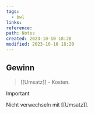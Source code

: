 ```yaml
---
tags:
  - bwl
links: 
reference: 
path: Notes
created: 2023-10-10 18:20
modified: 2023-10-10 18:20
---
```

## Gewinn 
> [[Umsatz]] - Kosten.

 >[!important] 
 >Nicht verwechseln mit [[Umsatz]].

